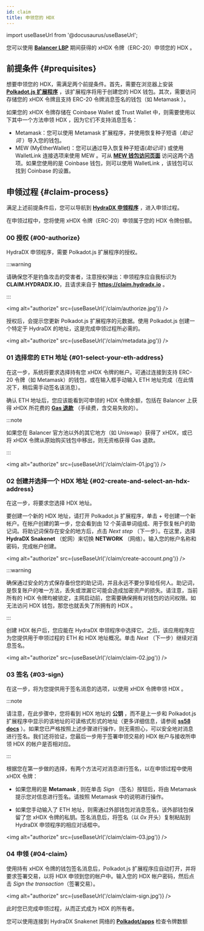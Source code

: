 ```yaml
---
id: claim
title: 申领您的 HDX
---
```


import useBaseUrl from '@docusaurus/useBaseUrl';

您可以使用 **[Balancer LBP](https://hydradxcn.substack.com/p/lbpgg)** 期间获得的 xHDX 令牌（ERC-20）申领您的 HDX 。 

## 前提条件 {#prequisites}

想要申领您的 HDX，需满足两个前提条件。首先，需要在浏览器上安装 **[Polkadot.js 扩展程序](https://polkadot.js.org/extension/)** ，该扩展程序将用于创建您的 HDX 钱包。其次，需要访问存储您的 xHDX 令牌且支持 ERC-20 令牌消息签名的钱包（如 Metamask ）。

如果您的 xHDX 令牌存储在 Coinbase Wallet 或 Trust Wallet 中，则需要使用以下其中一个方法申领 HDX ，因为它们不支持消息签名：
* Metamask：您可以使用 Metamask 扩展程序，并使用恢复种子短语（*助记词* ）导入您的钱包。
* MEW (MyEtherWallet)：您可以通过导入恢复种子短语(*助记词* ) 或使用 WalletLink 连接选项来使用 MEW 。可从 **[MEW 钱包访问页面](https://www.myetherwallet.com/access-my-wallet)** 访问这两个选项。如果您使用的是 Coinbase 钱包，则可以使用 WalletLink ，该钱包可以找到 Coinbase 的设置。

## 申领过程 {#claim-process}

满足上述前提条件后，您可以导航到 **[HydraDX 申领程序](https://claim.hydradx.io)** ，进入申领过程。

在申领过程中，您将使用 xHDX 令牌（ERC-20）申领属于您的 HDX 令牌份额。

### 00 授权 {#00-authorize}

HydraDX 申领程序，需要 Polkadot.js 扩展程序的授权。

:::warning

请确保您不是钓鱼攻击的受害者，注意授权弹出：申领程序应自我标识为**CLAIM.HYDRADX.IO**，且请求来自于 **https://claim.hydradx.io** 。

:::

<img alt="authorize" src={useBaseUrl('/claim/authorize.jpg')} />

授权后，会提示您更新 Polkadot.js 扩展程序的元数据。使用 Polkadot.js 创建一个特定于 HydraDX 的地址，这是完成申领过程所必需的。

<img alt="authorize" src={useBaseUrl('/claim/metadata.jpg')} />

### 01 选择您的 ETH 地址 {#01-select-your-eth-address}

在这一步，系统将要求选择持有您 xHDX 令牌的帐户。可通过连接到支持 ERC-20 令牌（如 Metamask）的钱包，或在输入框手动输入 ETH 地址完成（在此情况下，稍后需手动签名该消息）。

确认 ETH 地址后，您应该能看到可申领的 HDX 令牌余额，包括在 Balancer 上获得 xHDX 所花费的 **[Gas 退款](https://hydradxcn.substack.com/p/sczltp)** （手续费，含交易失败的）。

:::note

如果您在 Balancer 官方池以外的其它地方（如 Uniswap）获得了 xHDX，或已将 xHDX 令牌从原始购买钱包中移出，则无资格获得 Gas 退款。

:::

<img alt="authorize" src={useBaseUrl('/claim/claim-01.jpg')} />

### 02 创建并选择一个 HDX 地址 {#02-create-and-select-an-hdx-address}

在这一步，将要求您选择 HDX 地址。

要创建一个新的 HDX 地址，请打开 Polkadot.js 扩展程序，单击 + 号创建一个新帐户。在帐户创建的第一步，您会看到由 12 个英语单词组成、用于恢复帐户的助记词。将助记词保存在安全的地方后，点击 *Next step* （下一步）。在这里，选择 **HydraDX Snakenet** （蛇网）来切换 **NETWORK** （网络）。输入您的帐户名称和密码，完成帐户创建。

<img alt="authorize" src={useBaseUrl('/claim/create-account.png')} />

:::warning 

确保通过安全的方式保存备份您的助记词，并且永远不要分享给任何人。助记词，是恢复账户的唯一方法，丢失或泄漏它可能会造成加密资产的损失。请注意，当前所有的 HDX 令牌均被锁定，主网启动前，您需要确保拥有对钱包的访问权限。如无法访问 HDX 钱包，那您也就丢失了所拥有的 HDX 。

:::

创建 HDX 帐户后，您应能在 HydraDX 申领程序中选择它。之后，该应用程序应为您提供用于申领过程的 ETH 和 HDX 地址概况。单击 *Next* （下一步）继续对消息签名。

<img alt="authorize" src={useBaseUrl('/claim/claim-02.jpg')} />

### 03 签名 {#03-sign}

在这一步，将为您提供用于签名消息的选项，以使用 xHDX 令牌申领 HDX 。

:::note

请注意，在此步骤中，您将看到 HDX 地址的 **公钥** ，而不是上一步和 Polkadot.js 扩展程序中显示的该地址的可读格式形式的地址（更多详细信息，请参阅 **[ss58 docs](https://polkadot.js.org/docs/keyring/start/ss58)** ）。如果您已严格按照上述步骤进行操作，则无需担心，可以安全地对消息进行签名。我们还将验证，您最后一步用于签署申领交易的 HDX 帐户与接收所申领 HDX 的帐户是否相对应。

:::

根据您在第一步做的选择，有两个方法可对消息进行签名，以在申领过程中使用 xHDX 令牌：

* 如果您用的是 **Metamask** , 则在单击 *Sign* （签名）按钮后，将由 Metamask 提示您对信息进行签名。请按照 Metamask 中的说明进行操作。 

* 如果您手动输入了 ETH 地址，则需通过外部钱包对消息签名，该外部钱包保留了您 xHDX 令牌的私钥。签名消息后，将签名（以 *0x* 开头）复制粘贴到 HydraDX 申领程序的相应对话框中。

<img alt="authorize" src={useBaseUrl('/claim/claim-03.jpg')} />

### 04 申领 {#04-claim}

使用持有 xHDX 令牌的钱包签名消息后，Polkadot.js 扩展程序应自动打开，并将要求签署交易，以将 HDX 申领到您的帐户中。输入您的 HDX 帐户密码，然后点击 *Sign the transaction*（签署交易）。

<img alt="authorize" src={useBaseUrl('/claim/claim-sign.jpg')} />

此时您已完成申领过程，从而正式成为 HDX 的所有者。

您可以使用连接到 HydraDX Snakenet 网络的 **[Polkadot/apps](https://polkadot.js.org/apps/?rpc=wss%3A%2F%2Frpc.hydradx.cloud#/accounts)** 检查令牌数额
